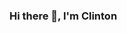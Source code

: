### Hi there 👋, I'm Clinton

<!--
**nolimitclinton/nolimitclinton** is a ✨ _special_ ✨ repository because its `README.md` (this file) appears on your GitHub profile.

Here are some ideas to get you started:

- 🔭 I’m currently working on becoming a Data Analyst
- 🌱 I’m currently learning Microsoft Power BI, MySQL and Python
- 👯 I’m looking to collaborate on all kinds of projects 
- 🤔 I’m looking for help with opportunities to further my knowledge in Data Analysis
- 💬 Ask me about anything realting to Data Analysis
- 📫 How to reach me: onuohaclinton7@gmail.com
- 😄 Pronouns: He/Him
- ⚡ Fun fact: I love to eat!
-->
